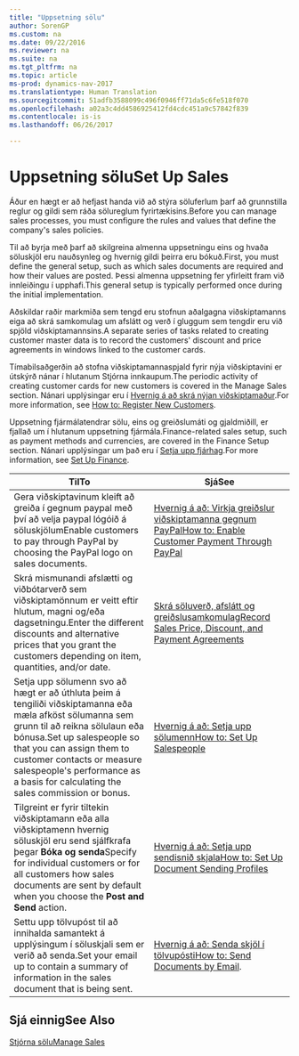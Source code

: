 ```yaml
---
title: "Uppsetning sölu"
author: SorenGP
ms.custom: na
ms.date: 09/22/2016
ms.reviewer: na
ms.suite: na
ms.tgt_pltfrm: na
ms.topic: article
ms-prod: dynamics-nav-2017
ms.translationtype: Human Translation
ms.sourcegitcommit: 51adfb3588099c496f0946ff71da5c6fe518f070
ms.openlocfilehash: a02a3c4dd4586925412fd4cdc451a9c57842f839
ms.contentlocale: is-is
ms.lasthandoff: 06/26/2017

---
```


# <a name="set-up-sales"></a><span data-ttu-id="3eb3a-102">Uppsetning sölu</span><span class="sxs-lookup"><span data-stu-id="3eb3a-102">Set Up Sales</span></span>

<span data-ttu-id="3eb3a-103">Áður en hægt er að hefjast handa við að stýra söluferlum þarf að grunnstilla reglur og gildi sem ráða sölureglum fyrirtækisins.</span><span class="sxs-lookup"><span data-stu-id="3eb3a-103">Before you can manage sales processes, you must configure the rules and values that define the company's sales policies.</span></span>

<span data-ttu-id="3eb3a-104">Til að byrja með þarf að skilgreina almenna uppsetningu eins og hvaða söluskjöl eru nauðsynleg og hvernig gildi þeirra eru bókuð.</span><span class="sxs-lookup"><span data-stu-id="3eb3a-104">First, you must define the general setup, such as which sales documents are required and how their values are posted.</span></span> <span data-ttu-id="3eb3a-105">Þessi almenna uppsetning fer yfirleitt fram við innleiðingu í upphafi.</span><span class="sxs-lookup"><span data-stu-id="3eb3a-105">This general setup is typically performed once during the initial implementation.</span></span>

<span data-ttu-id="3eb3a-106">Aðskildar raðir markmiða sem tengd eru stofnun aðalgagna viðskiptamanns eiga að skrá samkomulag um afslátt og verð í gluggum sem tengdir eru við spjöld viðskiptamannsins.</span><span class="sxs-lookup"><span data-stu-id="3eb3a-106">A separate series of tasks related to creating customer master data is to record the customers' discount and price agreements in windows linked to the customer cards.</span></span>

<span data-ttu-id="3eb3a-107">Tímabilsaðgerðin að stofna viðskiptamannaspjald fyrir nýja viðskiptavini er útskýrð nánar í hlutanum Stjórna innkaupum.</span><span class="sxs-lookup"><span data-stu-id="3eb3a-107">The periodic activity of creating customer cards for new customers is covered in the Manage Sales section.</span></span> <span data-ttu-id="3eb3a-108">Nánari upplýsingar eru í [Hvernig á að skrá nýjan viðskiptamaður](sales-how-register-new-customers.md).</span><span class="sxs-lookup"><span data-stu-id="3eb3a-108">For more information, see [How to: Register New Customers](sales-how-register-new-customers.md).</span></span>

<span data-ttu-id="3eb3a-109">Uppsetning fjármálatendrar sölu, eins og greiðslumáti og gjaldmiðill, er fjallað um í hlutanum uppsetning fjármála.</span><span class="sxs-lookup"><span data-stu-id="3eb3a-109">Finance-related sales setup, such as payment methods and currencies, are covered in the Finance Setup section.</span></span> <span data-ttu-id="3eb3a-110">Nánari upplýsingar um það eru í [Setja upp fjárhag](finance-setup-setup-finance-setup.md).</span><span class="sxs-lookup"><span data-stu-id="3eb3a-110">For more information, see [Set Up Finance](finance-setup-setup-finance-setup.md).</span></span>

|<span data-ttu-id="3eb3a-111">Til</span><span class="sxs-lookup"><span data-stu-id="3eb3a-111">To</span></span> |<span data-ttu-id="3eb3a-112">Sjá</span><span class="sxs-lookup"><span data-stu-id="3eb3a-112">See</span></span> |
|---|----|
|<span data-ttu-id="3eb3a-113">Gera viðskiptavinum kleift að greiða í gegnum paypal með því að velja paypal lógóið á söluskjölum</span><span class="sxs-lookup"><span data-stu-id="3eb3a-113">Enable customers to pay through PayPal by choosing the PayPal logo on sales documents.</span></span>|[<span data-ttu-id="3eb3a-114">Hvernig á að: Virkja greiðslur viðskiptamanna gegnum PayPal</span><span class="sxs-lookup"><span data-stu-id="3eb3a-114">How to: Enable Customer Payment Through PayPal</span></span>](sales-how-enable-customer-payments-paypal.md)|
|<span data-ttu-id="3eb3a-115">Skrá mismunandi afslætti og viðbótarverð sem viðskiptamönnum er veitt eftir hlutum, magni og/eða dagsetningu.</span><span class="sxs-lookup"><span data-stu-id="3eb3a-115">Enter the different discounts and alternative prices that you grant the customers depending on item, quantities, and/or date.</span></span>|[<span data-ttu-id="3eb3a-116">Skrá söluverð, afslátt og greiðslusamkomulag</span><span class="sxs-lookup"><span data-stu-id="3eb3a-116">Record Sales Price, Discount, and Payment Agreements</span></span>](sales-how-record-sales-price-discount-payment-agreements.md)|
|<span data-ttu-id="3eb3a-117">Setja upp sölumenn svo að hægt er að úthluta þeim á tengiliði viðskiptamanna eða mæla afköst sölumanna sem grunn til að reikna sölulaun eða bónusa.</span><span class="sxs-lookup"><span data-stu-id="3eb3a-117">Set up salespeople so that you can assign them to customer contacts or measure salespeople's performance as a basis for calculating the sales commission or bonus.</span></span>|[<span data-ttu-id="3eb3a-118">Hvernig á að: Setja upp sölumenn</span><span class="sxs-lookup"><span data-stu-id="3eb3a-118">How to: Set Up Salespeople</span></span>](sales-how-setup-salespeople.md)|
|<span data-ttu-id="3eb3a-119">Tilgreint er fyrir tiltekin viðskiptamann eða alla viðskiptamenn hvernig söluskjöl eru send sjálfkrafa þegar **Bóka og senda**</span><span class="sxs-lookup"><span data-stu-id="3eb3a-119">Specify for individual customers or for all customers how sales documents are sent by default when you choose the **Post and Send** action.</span></span>|[<span data-ttu-id="3eb3a-120">Hvernig á að: Setja upp sendisnið skjala</span><span class="sxs-lookup"><span data-stu-id="3eb3a-120">How to: Set Up Document Sending Profiles</span></span>](sales-how-setup-document-send-profiles.md)|
|<span data-ttu-id="3eb3a-121">Settu upp tölvupóst til að innihalda samantekt á upplýsingum í söluskjali sem er verið að senda.</span><span class="sxs-lookup"><span data-stu-id="3eb3a-121">Set your email up to contain a summary of information in the sales document that is being sent.</span></span>|<span data-ttu-id="3eb3a-122">[Hvernig á að: Senda skjöl í tölvupósti](ui-how-send-documents-email.md)</span><span class="sxs-lookup"><span data-stu-id="3eb3a-122">[How to: Send Documents by Email](ui-how-send-documents-email.md).</span></span>|

## <a name="see-also"></a><span data-ttu-id="3eb3a-123">Sjá einnig</span><span class="sxs-lookup"><span data-stu-id="3eb3a-123">See Also</span></span>  
[<span data-ttu-id="3eb3a-124">Stjórna sölu</span><span class="sxs-lookup"><span data-stu-id="3eb3a-124">Manage Sales</span></span>](sales-manage-sales.md)

